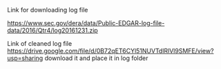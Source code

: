 

Link for downloading log file

https://www.sec.gov/dera/data/Public-EDGAR-log-file-data/2016/Qtr4/log20161231.zip


Link of cleaned log file
https://drive.google.com/file/d/0B72qET6CYl51NUVTdlRlVl9SMFE/view?usp=sharing
download it and place it in log folder
